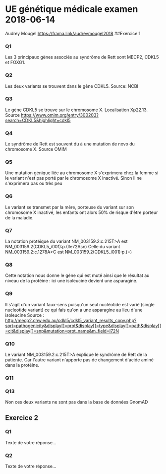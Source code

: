 # UE génétique médicale examen 2018-06-14
Audrey Mougel
https://frama.link/audreymougel2018
##Exercice 1
### Q1
Les 3 principaux gènes associés au syndrôme de Rett sont MECP2, CDKL5 et FOXG1.
### Q2
Les deux variants se trouvent dans le gène CDKL5. Source: NCBI
### Q3
Le gène CDKL5 se trouve sur le chromosome X. Localisation Xp22.13. Source https://www.omim.org/entry/300203?search=CDKL5&highlight=cdkl5
### Q4
Le syndrôme de Rett est souvent du à une mutation de novo du chromosome X. Source OMIM
### Q5
Une mutation génique liée au chromosome X s'exprimera chez la femme si le variant n'est pas porté par le chromosome X inactivé.
Sinon il ne s'exprimera pas ou très peu

### Q6
Le variant se transmet par la mère, porteuse du variant sur son chromosome X inactivé, les enfants ont alors 50% de risque d'être porteur de la maladie.

### Q7
La notation protéique du variant NM_003159.2:c.215T>A est NM_003159.2(CDKL5_i001):p.(Ile72Asn)
Celle du variant NM_003159.2:c.1278A>C est NM_003159.2(CDKL5_i001):p.(=)

### Q8
Cette notation nous donne le gène qui est muté ainsi que le résultat au niveau de la protéine : ici une isoleucine devient une asparagine.

### Q9 
Il s'agit d'un variant faux-sens puisqu'un seul nucléotide est varié (single nucleotide variant) ce qui fais qu'on a une asparagine au lieu d'une isoleucine
Source : http://mecp2.chw.edu.au/cdkl5/cdkl5_variant_results_copy.php?sort=pathogenicity&display[]=prot&display[]=type&display[]=path&display[]=cit&display[]=snp&mutation=prot_name&m_field=I72N

### Q10
Le variant NM_003159.2:c.215T>A explique le syndrôme de Rett de la patiente. Car l'autre variant n'apporte pas de changement d'acide aminé dans la protéine.

### Q11


### Q13
Non ces deux variants ne sont pas dans la base de données GnomAD

## Exercice 2
### Q1
Texte de votre réponse…
### Q2
Texte de votre réponse…
